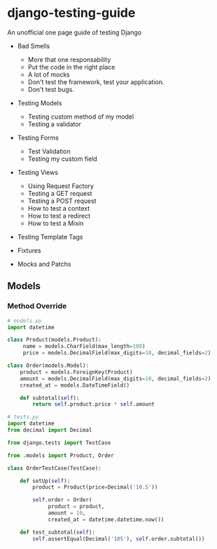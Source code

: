 # django-testing-guide

An unofficial one page guide of testing Django


* Bad Smells
    * More that one responsability
    * Put the code in the right place
    * A lot of mocks
    * Don't test the framework, test your application.
    * Don't test bugs.

* Testing Models
    * Testing custom method of my model
    * Testing a validator

* Testing Forms
    * Test Validation
    * Testing my custom field

* Testing Views
    * Using Request Factory
    * Testing a GET request
    * Testing a POST request
    * How to test a context
    * How to test a redirect
    * How to test a Mixin

* Testing Template Tags

* Fixtures

* Mocks and Patchs

## Models

### Method Override

``` python
# models.py
import datetime

class Product(models.Product):
     name = models.CharField(max_length=100)
     price = models.DecimalField(max_digits=10, decimal_fields=2)

class Order(models.Model):
    product = models.ForeignKey(Product)
    amount = models.DecimalField(max_digits=10, decimal_fields=2)
    created_at = models.DateTimeField()

    def subtotal(self):
        return self.product.price * self.amount

# tests.py
import datetime
from decimal import Decimal

from django.tests import TestCase

from .models import Product, Order

class OrderTestCase(TestCase):

    def setUp(self):
        product = Product(price=Decimal('10.5'))

        self.order = Order(
             product = product,
             amount = 10,
             created_at = datetime.datetime.now())

    def test_subtotal(self):
        self.assertEqual(Decimal('105'), self.order.subtotal())
```
